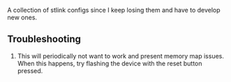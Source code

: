  A collection of stlink configs since I keep losing them and have to develop new ones.


 ## Troubleshooting 
 1. This will periodically not want to work and present memory map issues.
 When this happens, try flashing the device with the reset button pressed. 


 
